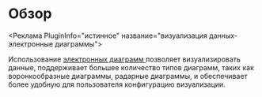 # Обзор

<Реклама PluginInfo="истинное" название="визуализация данных-электронные диаграммы"></PluginInfo>

Использование <a href = "https://echarts.apache.org/" target ="_blank"> электронных диаграмм </a> позволяет визуализировать данные, поддерживает большее количество типов диаграмм, таких как воронкообразные диаграммы, радарные диаграммы, и обеспечивает более удобную для пользователя конфигурацию визуализации.
